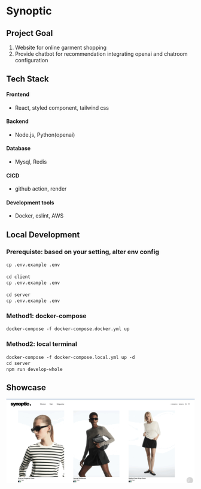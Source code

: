 # Synoptic

## Project Goal
1. Website for online garment shopping
2. Provide chatbot for recommendation integrating openai and chatroom configuration

## Tech Stack
#### Frontend
- React, styled component, tailwind css
#### Backend
- Node.js, Python(openai)
#### Database
- Mysql, Redis
#### CICD
- github action, render
#### Development tools
- Docker, eslint, AWS


## Local Development
### Prerequiste: based on your setting, alter env config
```
cp .env.example .env

cd client
cp .env.example .env

cd server
cp .env.example .env
```

### Method1: docker-compose
```
docker-compose -f docker-compose.docker.yml up
```
### Method2: local terminal
```
docker-compose -f docker-compose.local.yml up -d
cd server
npm run develop-whole
```

## Showcase
![til](./.readme_description/save.gif)
